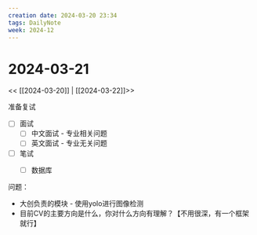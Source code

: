 ```yaml
---
creation date: 2024-03-20 23:34
tags: DailyNote
week: 2024-12
---
```


# 2024-03-21

<< [[2024-03-20]] | [[2024-03-22]]>>


准备复试

- [ ] 面试
	- [ ] 中文面试 - 专业相关问题
	- [ ] 英文面试 - 专业无关问题
- [ ] 笔试
	- [ ] 数据库


问题：
- 大创负责的模块 - 使用yolo进行图像检测
- 目前CV的主要方向是什么，你对什么方向有理解？【不用很深，有一个框架就行】
